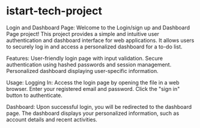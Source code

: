 # istart-tech-project
Login and Dashboard Page:
Welcome to the Login/sign up and Dashboard Page project! This project provides a simple and intuitive user authentication and dashboard interface for web applications. It allows users to securely log in and access a personalized dashboard for a to-do list.

Features:
User-friendly login page with input validation.
Secure authentication using hashed passwords and session management.
Personalized dashboard displaying user-specific information.

Usage:
Logging In:
Access the login page by opening the file in a web browser.
Enter your registered email and password.
Click the "sign in" button to authenticate.

Dashboard:
Upon successful login, you will be redirected to the dashboard page.
The dashboard displays your personalized information, such as account details and recent activities.
